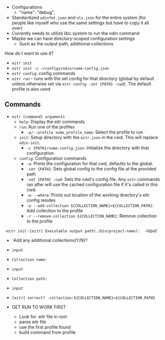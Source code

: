 - Configurations
    - "name": "debug",
- Standardized `odinfmt.json` and `ols.json` for the entire system (for people like myself who use the same settings but have to copy it all over)
- Currently needs to utilize libc.system to run the odin command
- Maybe we can have directory-scoped configuration settings
    - Such as the output path, additional collections

How do I want to use it?
- `eitr init` 
- `eitr init -c ~/configs/odin/some-config.json`
- `eitr config`: config commands
- `eitr run` - runs with the set config for that directory (global by default unless otherwise set via `eitr config -set {PATH} -cwd`). The default profile is also used


## Commands
- `eitr [command] arguments`
    - `help`: Display the eitr commands
    - `run`: Run one of the profiles
        - `-p/--profile some_profile_name`: Select the profile to run
    - `init`: Setup directory with the `eitr.json` in the cwd. This will replace `odin-init`.
        - `-c {PATH}/some-config.json`: Initialize the directory with that configuration.
    - `config`: Configuration commands
        - `-o`: Prints the configuration for that cwd, defaults to the global.
        - `-set {PATH}`: Sets global config to the config file at the provided path
        - `-set {PATH} -cwd`: Sets the cwd's config file. Any `eitr` commands ran after will use the cached configuration file if it's called in this cwd.
        - `-w --where`: Prints out location of the working directory's eitr config resides
        - `-a --add-collection ${COLLECTION_NAME}=${COLLECTION_PATH}`: Add collection to the profile
        - `-r --remove-collection ${COLLECTION_NAME}`: Remove collection to the profile

-`eitr init`
-`[eitr] Executable output path(./bin/project-name): 
-`input`
- `Add any additional collections(Y/N)? 
- `input`
- `Collection name: `
- `input`
- `Collection path: `
- `input`
- `[eitr] correct? -collection:${COLLECTION_NAME}=${COLLECTION_PATH}`



- GET RUN TO WORK FIRST
    - Look for .eitr file in root
    - parse eitr file  
    - use the first profile found
    - build command from profile 

